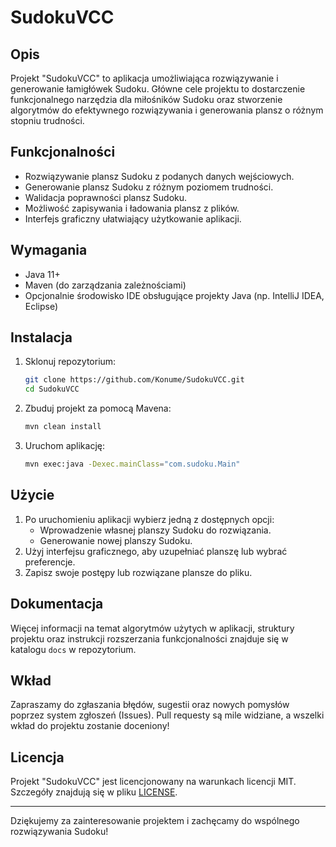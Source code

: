 # SudokuVCC

## Opis

Projekt "SudokuVCC" to aplikacja umożliwiająca rozwiązywanie i generowanie łamigłówek Sudoku. Główne cele projektu to dostarczenie funkcjonalnego narzędzia dla miłośników Sudoku oraz stworzenie algorytmów do efektywnego rozwiązywania i generowania plansz o różnym stopniu trudności.

## Funkcjonalności

- Rozwiązywanie plansz Sudoku z podanych danych wejściowych.
- Generowanie plansz Sudoku z różnym poziomem trudności.
- Walidacja poprawności plansz Sudoku.
- Możliwość zapisywania i ładowania plansz z plików.
- Interfejs graficzny ułatwiający użytkowanie aplikacji.

## Wymagania

- Java 11+
- Maven (do zarządzania zależnościami)
- Opcjonalnie środowisko IDE obsługujące projekty Java (np. IntelliJ IDEA, Eclipse)

## Instalacja

1. Sklonuj repozytorium:
   ```bash
   git clone https://github.com/Konume/SudokuVCC.git
   cd SudokuVCC
   ```

2. Zbuduj projekt za pomocą Mavena:
   ```bash
   mvn clean install
   ```

3. Uruchom aplikację:
   ```bash
   mvn exec:java -Dexec.mainClass="com.sudoku.Main"
   ```

## Użycie

1. Po uruchomieniu aplikacji wybierz jedną z dostępnych opcji:
   - Wprowadzenie własnej planszy Sudoku do rozwiązania.
   - Generowanie nowej planszy Sudoku.
2. Użyj interfejsu graficznego, aby uzupełniać planszę lub wybrać preferencje.
3. Zapisz swoje postępy lub rozwiązane plansze do pliku.

## Dokumentacja

Więcej informacji na temat algorytmów użytych w aplikacji, struktury projektu oraz instrukcji rozszerzania funkcjonalności znajduje się w katalogu `docs` w repozytorium.

## Wkład

Zapraszamy do zgłaszania błędów, sugestii oraz nowych pomysłów poprzez system zgłoszeń (Issues). Pull requesty są mile widziane, a wszelki wkład do projektu zostanie doceniony!

## Licencja

Projekt "SudokuVCC" jest licencjonowany na warunkach licencji MIT. Szczegóły znajdują się w pliku [LICENSE](LICENSE).

---

Dziękujemy za zainteresowanie projektem i zachęcamy do wspólnego rozwiązywania Sudoku!
